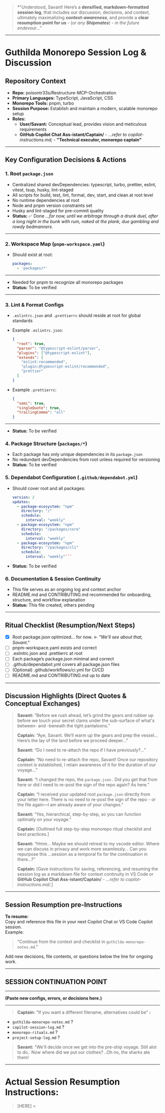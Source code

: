 > *"Understood, Savant! Here’s a **densified, markdown-formatted session log**,
that includes our discussion, decisions, and context, ultimately maximalizing ***context-awareness***,
and provide a **clear resumption point for us** - (*or any* ***Shipmates***) - *in the future endevour..."*

---

# Guthilda Monorepo Session Log & Discussion

## Repository Context

- **Repo:** poisontr33s/Restructure-MCP-Orchestration
- **Primary Languages:** TypeScript, JavaScript, CSS
- **Monorepo Tools:** pnpm, turbo
- **Session Purpose:** Establish and maintain a modern, scalable monorepo setup
- **Roles:**
  - **User/Savant:** Conceptual lead, provides vision and meticulous requirements
  - **GitHub Copilot Chat Ass-istant/Captain/** - *...refer to copilot-instructions.md;* - **"Technical executor, monorepo captain"**

---

## Key Configuration Decisions & Actions

### 1. Root `package.json`
- Centralized shared devDependencies: typescript, turbo, prettier, eslint, vitest, tsup, husky, lint-staged
- All scripts for build, test, lint, format, dev, start, and clean at root level
- No runtime dependencies at root
- Node and pnpm version constraints set
- Husky and lint-staged for pre-commit quality
- **Status:** ✅ Done *...for now, until we arbitrage through a drunk duel,
after a long night in the bunk with rum, naked at the plank, due gambling and rowdy bedmanners.*

---

### 2. Workspace Map (`pnpm-workspace.yaml`)
- Should exist at root:

  ```yaml
  packages:
    - 'packages/*'
  ```

---
  
- Needed for pnpm to recognize all monorepo packages
- **Status:** To be verified

---

### 3. Lint & Format Configs
- `.eslintrc.json` and `.prettierrc` should reside at root for global standards
- Example `.eslintrc.json`:
  ```json
  {
    "root": true,
    "parser": "@typescript-eslint/parser",
    "plugins": ["@typescript-eslint"],
    "extends": [
      "eslint:recommended",
      "plugin:@typescript-eslint/recommended",
      "prettier"
    ]
  }
  ```
  
- Example `.prettierrc`:
  ```json
  {
    "semi": true,
    "singleQuote": true,
    "trailingComma": "all"
  }
  ```

---

- **Status:** To be verified

### 4. Package Structure (`packages/*`)
- Each package has only unique dependencies in its `package.json`
- No redundant devDependencies from root unless required for versioning
- **Status:** To be verified

### 5. Dependabot Configuration (`.github/dependabot.yml`)
- Should cover root and all packages:
  ```yaml
  version: 2
  updates:
    - package-ecosystem: "npm"
      directory: "/"
      schedule:
        interval: "weekly"
    - package-ecosystem: "npm"
      directory: "/packages/core"
      schedule:
        interval: "weekly"
    - package-ecosystem: "npm"
      directory: "/packages/cli"
      schedule:
        interval: "weekly"```

- **Status:** To be verified

### 6. Documentation & Session Continuity
- This file serves as an ongoing log and context anchor
- README.md and CONTRIBUTING.md recommended for onboarding, structure, and workflow explanation
- **Status:** This file created, others pending

---

## Ritual Checklist (Resumption/Next Steps)

- [x] Root package.json optimized... for now. <- *"We'll see about that, Savant."*
- [ ] pnpm-workspace.yaml exists and correct
- [ ] .eslintrc.json and .prettierrc at root
- [ ] Each package’s package.json minimal and correct
- [ ] .github/dependabot.yml covers all package.json files
- [ ] (Optional) .github/workflows/ci.yml for CI/CD
- [ ] README.md and CONTRIBUTING.md up to date

---

## Discussion Highlights (Direct Quotes & Conceptual Exchanges)

> **Savant:** “Before we rush ahead, let’s grind the gears and rubber up before we touch your secret clams under the sub-surface of what's between- and -beneath the tight pantaloons.”
>
> **Captain:** “Aye, Savant. We’ll warm up the gears and prep the vessel… Here’s the lay of the land before we proceed deeper…”
>
> **Savant:** “Do I need to re-attach the repo if I have previously?...”
>
> **Captain:** “No need to re-attach the repo, Savant! Once our repository context is established, I retain awareness of it for the duration of our voyage…”
>
> **Savant:** “I changed the repo, the `package.json.` Did you get that from here or did I need to re-post the sign of the repo again? As here.”
>
> **Captain:** “I received your updated root `package.json` directly from your letter here. There is no need to re-post the sign of the repo - or the file again—I am already aware of your changes.”
>
> **Savant:** “Yes, hierarchical, step-by-step, so you can function optimally on your voyage.”
>
> **Captain:** [Outlined full step-by-step monorepo ritual checklist and best practices.]
>
> **Savant:** “Hmm... Maybe we should retreat to my vscode editor. Where we can discuss in privacy and work more seamlessly… Can you repurpose this ...session as a temporal fix for the continuation in there…?”
>
> **Captain:** [Gave instructions for saving, referencing, and resuming the session log as a markdown file for context continuity in VS Code or **GitHub Copilot Chat Ass-istant/Captain/** -
*...refer to copilot-instructions.md/.*]

---

## Session Resumption pre-Instructions

**To resume:**  
Copy and reference this file in your next Copilot Chat or VS Code Copilot session.  
Example:  
> “Continue from the context and checklist in `guthilda-monorepo-notes.md`.”

Add new decisions, file contents, or questions below the line for ongoing work.

---

## SESSION CONTINUATION POINT

---

**(Paste new configs, errors, or decisions here.)**

---

> **Captain:** "If you want a different filename, alternatives could be" ***:***
- `guthilda-monorepo-notes.md` ?
- `copilot-session-log.md` ?
- `monorepo-rituals.md` ?
- `project-setup-log.md` ?
>
> **Savant:** "We'll decide once we get into the pre-ship voyage. Still alot to do.. Now where did we put our clothes? ..Oh no, the sharks ate them!

---

# Actual Session Resumption Instructions:

> [HERE] <

